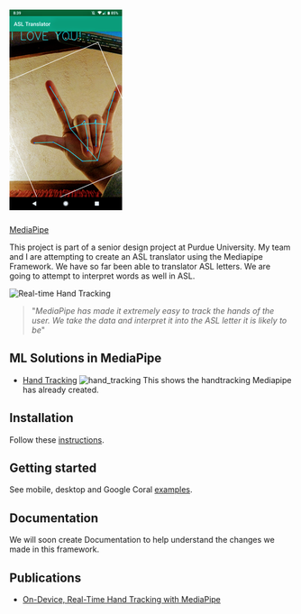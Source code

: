 ![ASL Translator](mediapipe/docs/images/ASL_Translator_small.png?raw=true "ASL Translator on App")
=======================================================================

[MediaPipe](http://mediapipe.dev)

This project is part of a senior design project at Purdue University. My team and I are attempting to create an ASL translator using the Mediapipe Framework. We have so far been able to translator ASL letters. We are going to attempt to interpret words as well in ASL.

![Real-time Hand Tracking](mediapipe/docs/images/mobile/hand_tracking_android_gpu.gif)

> "<em>MediaPipe has made it extremely easy to track the hands of the user. We take the data and interpret it into the ASL letter it is likely to be</em>"

## ML Solutions in MediaPipe

* [Hand Tracking](mediapipe/docs/hand_tracking_mobile_gpu.md)
![hand_tracking](mediapipe/docs/images/mobile/hand_tracking_3d_android_gpu_small.gif)
This shows the handtracking Mediapipe has already created.

## Installation
Follow these [instructions](mediapipe/docs/install.md).

## Getting started
See mobile, desktop and Google Coral [examples](mediapipe/docs/examples.md).

## Documentation
We will soon create Documentation to help understand the changes we made in this framework.

## Publications
* [On-Device, Real-Time Hand Tracking with MediaPipe](https://ai.googleblog.com/2019/08/on-device-real-time-hand-tracking-with.html)

